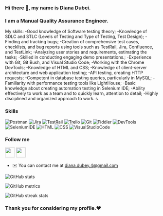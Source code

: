 
### Hi there 👋, my name is Diana Dubei.
### I am a Manual Quality Assurance Engineer.
My skills:
-Good knowledge of Software testing theory;
-Knowledge of SDLC and STLC (Levels of Testing and Type of Testing, Test Design);
-Finding and tracking bugs;
-Creation of comprehensive test cases, checklists, and bug reports using tools such as TestRail, Jira, Confluence, and TestLink;
-Analyzing user stories and requirements, estimating the tasks;
-Skilled in conducting engaging demo presentations.;
-Experience with Git, Git Bush, and Visual Studio Code;
-Working with the Chrome DevTools;
-Knowledge of HTML and CSS;
-Knowledge of client-server architecture and web application testing;
-API testing, creating HTTP requests;
-Competent in database testing queries, particularly in MySQL;
-Familiarity with performance testing tools like LightHouse;
-Basic knowledge about creating automation testing in Selenium IDE;
-Ability effectively to work as a team and to quickly learn, attention to detail;
-Highly disciplined and organized approach to work.
s
### Skills
![Postman](https://img.shields.io/badge/-Postman-orange)
![Jira](https://img.shields.io/badge/-Jira-blue)
![TestRail](https://img.shields.io/badge/-TestRail-green)
![Trello](https://img.shields.io/badge/-Trello-yellow)
![Git](https://img.shields.io/badge/-Git-black)
![Fiddler](https://img.shields.io/badge/-Fiddler-blue)
![DevTools](https://img.shields.io/badge/-DevTools-grey)
![SeleniumIDE](https://img.shields.io/badge/-SeleniumIDE-orange)
![HTML](https://img.shields.io/badge/-HTMl-Lblue)
![CSS](https://img.shields.io/badge/-CSS-yellow)
![VisualStudioCode](https://img.shields.io/badge/-VisualStudioCode-black)

 ### Follow me
<p align="left"> <a href="https://www.github.com/ddianka1" target="_blank" rel="noreferrer"><img src="https://raw.githubusercontent.com/danielcranney/readme-generator/main/public/icons/socials/github.svg" width="32" height="32" /></a> <a href="https://www.linkedin.com/in/diana-dubei-931051267/" target="_blank" rel="noreferrer"><img src="https://raw.githubusercontent.com/danielcranney/readme-generator/main/public/icons/socials/linkedin.svg" width="32" height="32" /></a></p>


   * ✉️  You can contact me at [diana.dubey.4@gmail.com](mailto:diana.dubey.4@gmail.com)



![GitHub stats](https://github-readme-stats.vercel.app/api?username=ddianka1&show_icons=true)  

 

![GitHub metrics](https://metrics.lecoq.io/ddianka1)  

![GitHub streak stats](https://streak-stats.demolab.com/?user=ddianka1)  



### Thank you for considering my profile.❤️
